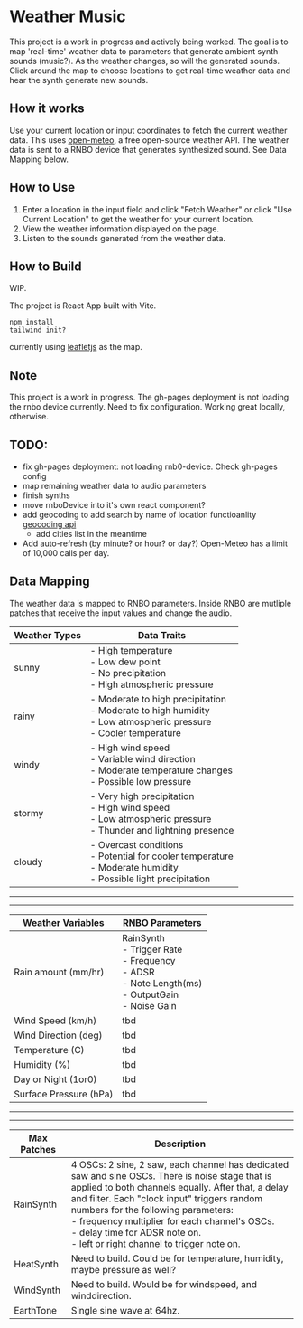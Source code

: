 # Weather Music

This project is a work in progress and actively being worked. The goal is to map 'real-time' weather data to  parameters that generate ambient synth sounds (music?). As the weather changes, so will the generated sounds. Click around the map to choose locations to get real-time weather data and hear the synth generate new sounds.

## How it works

Use your current location or input coordinates to fetch the current weather data. This uses [open-meteo](https://open-meteo.com/), a free open-source weather API. The weather data is sent to a RNBO device that generates synthesized sound. See Data Mapping below.

## How to Use

1. Enter a location in the input field and click "Fetch Weather" or click "Use Current Location" to get the weather for your current location.
2. View the weather information displayed on the page.
3. Listen to the sounds generated from the weather data.

## How to Build
WIP.

The project is React App built with Vite. 

```npm install```
<br>
```tailwind init?```


currently using [leafletjs](https://leafletjs.com/reference.html) as the map. 

## Note

This project is a work in progress. The gh-pages deployment is not loading the rnbo device currently. Need to fix configuration. Working great locally, otherwise.

## TODO: 
- fix gh-pages deployment: not loading rnb0-device. Check gh-pages config
- map remaining weather data to audio parameters
- finish synths
- move rnboDevice into it's own react component?
- add geocoding to add search by name of location functioanlity [geocoding api](https://open-meteo.com/en/docs/geocoding-api)
  - add cities list in the meantime
- Add auto-refresh (by minute? or hour? or day?) Open-Meteo has a limit of 10,000 calls per day.

## Data Mapping
The weather data is mapped to RNBO parameters. Inside RNBO are mutliple patches that receive the input values and change the audio.

| Weather Types | Data Traits                                                                 |
|---------------|-----------------------------------------------------------------------------|
| sunny         | - High temperature<br>- Low dew point<br>- No precipitation<br>- High atmospheric pressure |
| rainy         | - Moderate to high precipitation<br>- Moderate to high humidity<br>- Low atmospheric pressure<br>- Cooler temperature |
| windy         | - High wind speed<br>- Variable wind direction<br>- Moderate temperature changes<br>- Possible low pressure |
| stormy        | - Very high precipitation<br>- High wind speed<br>- Low atmospheric pressure<br>- Thunder and lightning presence |
| cloudy        | - Overcast conditions<br>- Potential for cooler temperature<br>- Moderate humidity<br>- Possible light precipitation |


---
---

| Weather Variables |  RNBO Parameters |
|-------------------|----------------|
| Rain amount (mm/hr)| RainSynth<br>- Trigger Rate<br>- Frequency<br>- ADSR<br>- Note Length(ms)<br>- OutputGain<br>- Noise Gain
| Wind Speed (km/h) | tbd
| Wind Direction (deg)| tbd
| Temperature (C)  | tbd 
| Humidity (%)   | tbd
| Day or Night (1or0) | tbd
| Surface Pressure (hPa) | tbd

---
---

| Max Patches | Description
|-------------|------------|
| RainSynth   | 4 OSCs: 2 sine, 2 saw, each channel has dedicated saw and sine OSCs. There is noise stage that is applied to both channels equally. After that, a delay and filter. Each "clock input" triggers random numbers for the following parameters:<br>- frequency multiplier for each channel's OSCs.<br>- delay time for ADSR note on.<br>-  left or right channel to trigger note on.
| HeatSynth  | Need to build. Could be for temperature, humidity, maybe pressure as well? 
| WindSynth  | Need to build. Would be for windspeed, and winddirection.
| EarthTone | Single sine wave at 64hz. 